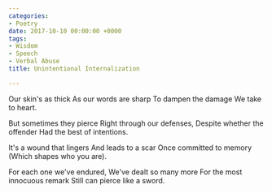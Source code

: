 ```yaml
---
categories:
- Poetry
date: 2017-10-10 00:00:00 +0000
tags:
- Wisdom
- Speech
- Verbal Abuse
title: Unintentional Internalization

---
```


Our skin's as thick
As our words are sharp
To dampen the damage
We take to heart.

But sometimes they pierce
Right through our defenses,
Despite whether the offender
Had the best of intentions.

It's a wound that lingers
And leads to a scar
Once committed to memory
(Which shapes who you are).

For each one we've endured,
We've dealt so many more
For the most innocuous remark
Still can pierce like a sword.

